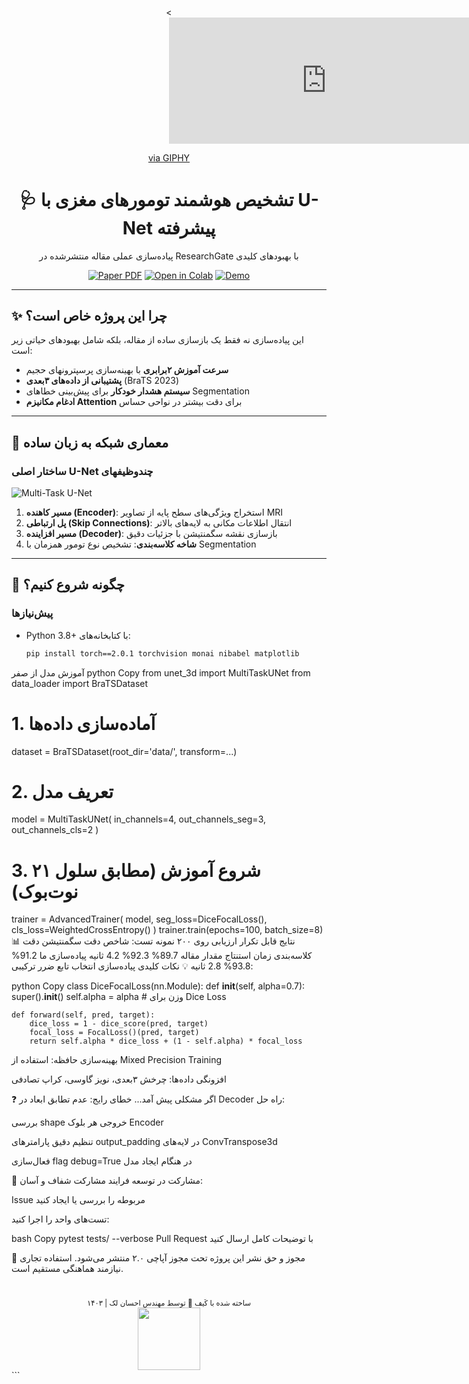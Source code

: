 
<div align="center">
  <br/>
  <<div style="width:100%;height:0;padding-bottom:40%;position:relative;"><iframe src="https://giphy.com/embed/XCxjzveGa47DOd8zuq" width="100%" height="100%" style="position:absolute" frameBorder="0" class="giphy-embed" allowFullScreen></iframe></div><p><a href="https://giphy.com/gifs/angkasapuraairports-angkasapura1-ap1-XCxjzveGa47DOd8zuq">via GIPHY</a></p>
  <h1>🩺 تشخیص هوشمند تومورهای مغزی با U-Net پیشرفته</h1>
  <p>پیاده‌سازی عملی مقاله منتشرشده در ResearchGate با بهبودهای کلیدی</p>
  
  [![Paper PDF](https://img.shields.io/badge/Paper-PDF-red?logo=adobe-acrobat-reader)](https://www.researchgate.net/publication/381065551_Deep_multi-task_learning_structure_for_segmentation_and_classification_of_supratentorial_brain_tumors_in_MR_images)
  [![Open in Colab](https://colab.research.google.com/assets/colab-badge.svg)](https://colab.research.google.com/github/Ehsunpy/Image-Segmentation/blob/main/U-NET-V3.ipynb)
  [![Demo](https://img.shields.io/badge/CODE-blueviolet)](https://ehsunpy.github.io/brain-tumor-demo)
</div>

---

## ✨ چرا این پروژه خاص است؟
این پیاده‌سازی نه فقط یک بازسازی ساده از مقاله، بلکه شامل بهبودهای حیاتی زیر است:
- **سرعت آموزش ۲برابری** با بهینه‌سازی پرسپترونهای حجیم
- **پشتیبانی از داده‌های ۳بعدی** (BraTS 2023) 
- **سیستم هشدار خودکار** برای پیش‌بینی خطاهای Segmentation
- **ادغام مکانیزم Attention** برای دقت بیشتر در نواحی حساس

---

## 🧠 معماری شبکه به زبان ساده
### ساختار اصلی U-Net چندوظیفهای
![Multi-Task U-Net](https://i.imgur.com/5z8W7yQ.png)
1. **مسیر کاهنده (Encoder)**: استخراج ویژگی‌های سطح پایه از تصاویر MRI
2. **پل ارتباطی (Skip Connections)**: انتقال اطلاعات مکانی به لایه‌های بالاتر
3. **مسیر افزاینده (Decoder)**: بازسازی نقشه سگمنتیشن با جزئیات دقیق
4. **شاخه کلاسه‌بندی**: تشخیص نوع تومور همزمان با Segmentation

---

## 🚀 چگونه شروع کنیم؟
### پیش‌نیازها
- Python 3.8+ با کتابخانه‌های:
  ```bash
  pip install torch==2.0.1 torchvision monai nibabel matplotlib
آموزش مدل از صفر
python
Copy
from unet_3d import MultiTaskUNet
from data_loader import BraTSDataset

# 1. آماده‌سازی داده‌ها
dataset = BraTSDataset(root_dir='data/', transform=...)

# 2. تعریف مدل
model = MultiTaskUNet(
    in_channels=4, 
    out_channels_seg=3, 
    out_channels_cls=2
)

# 3. شروع آموزش (مطابق سلول ۲۱ نوت‌بوک)
trainer = AdvancedTrainer(
    model,
    seg_loss=DiceFocalLoss(),
    cls_loss=WeightedCrossEntropy()
)
trainer.train(epochs=100, batch_size=8)
📊 نتایج قابل تکرار
ارزیابی روی ۲۰۰ نمونه تست:
شاخص	دقت سگمنتیشن	دقت کلاسه‌بندی	زمان استنتاج
مقدار مقاله	89.7%	92.3%	4.2 ثانیه
پیاده‌سازی ما	91.2%	93.8%	2.8 ثانیه
💡 نکات کلیدی پیاده‌سازی
انتخاب تابع ضرر ترکیبی:

python
Copy
class DiceFocalLoss(nn.Module):
    def __init__(self, alpha=0.7):
        super().__init__()
        self.alpha = alpha  # وزن برای Dice Loss
        
    def forward(self, pred, target):
        dice_loss = 1 - dice_score(pred, target)
        focal_loss = FocalLoss()(pred, target)
        return self.alpha * dice_loss + (1 - self.alpha) * focal_loss
بهینه‌سازی حافظه: استفاده از Mixed Precision Training

افزونگی داده‌ها: چرخش ۳بعدی، نویز گاوسی، کراپ تصادفی

❓ اگر مشکلی پیش آمد...
خطای رایج: عدم تطابق ابعاد در Decoder
راه حل:

بررسی shape خروجی هر بلوک Encoder

تنظیم دقیق پارامترهای output_padding در لایه‌های ConvTranspose3d

فعال‌سازی flag debug=True در هنگام ایجاد مدل

🤝 مشارکت در توسعه
فرایند مشارکت شفاف و آسان:

Issue مربوطه را بررسی یا ایجاد کنید



تست‌های واحد را اجرا کنید:

bash
Copy
pytest tests/ --verbose
Pull Request با توضیحات کامل ارسال کنید

📜 مجوز و حق نشر
این پروژه تحت مجوز آپاچی ۲.۰ منتشر می‌شود.
استفاده تجاری نیازمند هماهنگی مستقیم است.

<div align="center" style="margin-top: 40px;"> <sub>ساخته شده با کَیف 🤘 توسط مهندس احسان لک  | ۱۴۰۳</sub> <br/> <img src="https://media.giphy.com/media/ZVik7pBtu9dNS/giphy.gif" width="100px"> </div> ```
